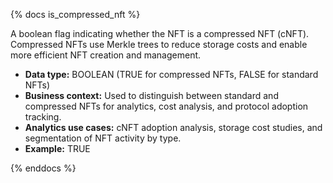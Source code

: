 {% docs is_compressed_nft %}

A boolean flag indicating whether the NFT is a compressed NFT (cNFT). Compressed NFTs use Merkle trees to reduce storage costs and enable more efficient NFT creation and management.

- **Data type:** BOOLEAN (TRUE for compressed NFTs, FALSE for standard NFTs)
- **Business context:** Used to distinguish between standard and compressed NFTs for analytics, cost analysis, and protocol adoption tracking.
- **Analytics use cases:** cNFT adoption analysis, storage cost studies, and segmentation of NFT activity by type.
- **Example:** TRUE

{% enddocs %} 